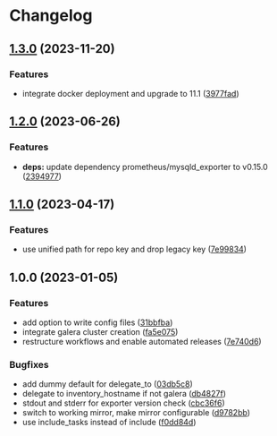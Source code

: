 # Changelog

## [1.3.0](https://github.com/rolehippie/mariadb/compare/v1.2.0...v1.3.0) (2023-11-20)


### Features

* integrate docker deployment and upgrade to 11.1 ([3977fad](https://github.com/rolehippie/mariadb/commit/3977fad256f0467ef67eb986c57517117331c52f))

## [1.2.0](https://github.com/rolehippie/mariadb/compare/v1.1.0...v1.2.0) (2023-06-26)


### Features

* **deps:** update dependency prometheus/mysqld_exporter to v0.15.0 ([2394977](https://github.com/rolehippie/mariadb/commit/239497763e61f90f9971cc5f8fa622ec36974680))

## [1.1.0](https://github.com/rolehippie/mariadb/compare/v1.0.0...v1.1.0) (2023-04-17)


### Features

* use unified path for repo key and drop legacy key ([7e99834](https://github.com/rolehippie/mariadb/commit/7e998340b514468431754f23f7042c18257a5d4a))

## 1.0.0 (2023-01-05)


### Features

* add option to write config files ([31bbfba](https://github.com/rolehippie/mariadb/commit/31bbfba420119c47dff84030b898d4b8f9e52f4e))
* integrate galera cluster creation ([fa5e075](https://github.com/rolehippie/mariadb/commit/fa5e075bc379ad833e883580b05c1b403c2c580a))
* restructure workflows and enable automated releases ([7e740d6](https://github.com/rolehippie/mariadb/commit/7e740d6274a00e1c29f9a72e59e5a4c4277e7373))


### Bugfixes

* add dummy default for delegate_to ([03db5c8](https://github.com/rolehippie/mariadb/commit/03db5c880a6fa199cde3c8ae71218507cd0ca510))
* delegate to inventory_hostname if not galera ([db4827f](https://github.com/rolehippie/mariadb/commit/db4827f22da521712c24b457232f14939ff15271))
* stdout and stderr for exporter version check ([cbc36f6](https://github.com/rolehippie/mariadb/commit/cbc36f695c9afe479df56a2353f523ff40690e96))
* switch to working mirror, make mirror configurable ([d9782bb](https://github.com/rolehippie/mariadb/commit/d9782bb3ff4ea9c084762fd157a28a14b6c90b62))
* use include_tasks instead of include ([f0dd84d](https://github.com/rolehippie/mariadb/commit/f0dd84dff0dfd723bf82a975c7e7d8b27a215647))
